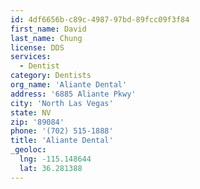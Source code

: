 ```yaml
---
id: 4df6656b-c89c-4987-97bd-89fcc09f3f84
first_name: David
last_name: Chung
license: DDS
services:
  - Dentist
category: Dentists
org_name: 'Aliante Dental'
address: '6885 Aliante Pkwy'
city: 'North Las Vegas'
state: NV
zip: '89084'
phone: '(702) 515-1888'
title: 'Aliante Dental'
_geoloc:
  lng: -115.148644
  lat: 36.281388
---
```

